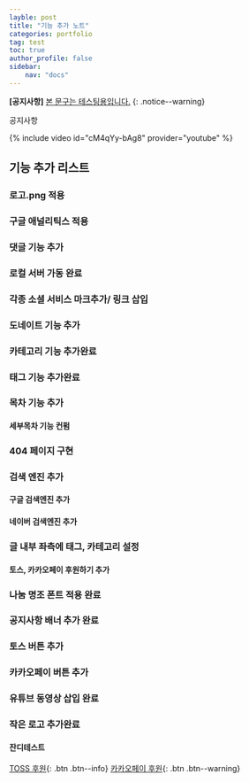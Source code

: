 ```yaml
---
layble: post
title: "기능 추가 노트"
categories: portfolio
tag: test
toc: true
author_profile: false
sidebar:
    nav: "docs"
---
```


**[공지사항]** [본 문구는 테스팅용입니다.](https://xenco82.github.io/)
{: .notice--warning}

<div class="notice">
공지사항
</div>


{% include video id="cM4qYy-bAg8" provider="youtube" %}

## 기능 추가 리스트
### 로고.png 적용
### 구글 애널리틱스 적용
### 댓글 기능 추가
### 로컬 서버 가동 완료
### 각종 소셜 서비스 마크추가/ 링크 삽입
### 도네이트 기능 추가
### 카테고리 기능 추가완료
### 태그 기능 추가완료
### 목차 기능 추가
#### 세부목차 기능 컨펌
### 404 페이지 구현
### 검색 엔진 추가
#### 구글 검색엔진 추가
#### 네이버 검색엔진 추가
### 글 내부 좌측에 태그, 카테고리 설정
#### 토스, 카카오페이 후원하기 추가
### 나눔 명조 폰트 적용 완료
### 공지사항 배너 추가 완료
### 토스 버튼 추가
### 카카오페이 버튼 추가
### 유튜브 동영상 삽입 완료
### 작은 로고 추가완료
#### 잔디테스트


[TOSS 후원](https://toss.me/xenco){: .btn .btn--info} [카카오페이 후원](https://qr.kakaopay.com/FUkkd3RsA){: .btn .btn--warning}